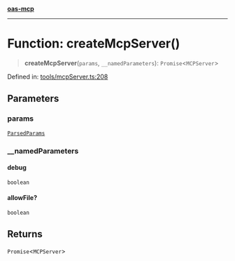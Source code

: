 [**oas-mcp**](../README.md)

***

# Function: createMcpServer()

> **createMcpServer**(`params`, `__namedParameters`): `Promise`\<`MCPServer`\>

Defined in: [tools/mcpServer.ts:208](https://github.com/elwizard33/oas-mcp/blob/8e2319f50a7dff4ff946a1b290930f93208fe588/src/tools/mcpServer.ts#L208)

## Parameters

### params

[`ParsedParams`](../interfaces/ParsedParams.md)

### \_\_namedParameters

#### debug

`boolean`

#### allowFile?

`boolean`

## Returns

`Promise`\<`MCPServer`\>
